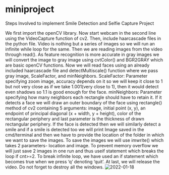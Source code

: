 # miniproject
Steps Involved to implement Smile Detection and Selfie Capture Project

We first import the openCV library.
Now start webcam in the second line using the VideoCapture function of cv2.
Then, include haarcascade files in the python file.
Video is nothing but a series of images so we will run an infinite while loop for the same.
Then we are reading images from the video through read().
As feature recognition is more accurate in gray images we will convert the image to gray image using cvtColor() and BGR2GRAY which are basic openCV functions.
Now we will read faces using an already included haarcascade file and detectMultiscale() function where we pass gray image, ScaleFactor, and minNeighbors.
ScaleFactor: Parameter specifying zoom image, accuracy depends on it so we will keep it close to 1 but not very close as if we take 1.001(very close to 1), then it would detect even shadows so 1.1 is good enough for the face.
minNeighbors: Parameter specifying how many neighbors each rectangle should have to retain it.
If it detects a face we will draw an outer boundary of the face using rectangle() method of cv2 containing 5 arguments: image, initial point (x, y), an endpoint of principal diagonal (x + width, y + height), color of the rectangular periphery and last parameter is the thickness of drawn rectangular periphery.
If the face is detected then we will similarly detect a smile and if a smile is detected too we will print Image<cnt> saved in the cmd/terminal and then we have to provide the location of the folder in which we want to save the images.
To save the images we will use imwrite() which takes 2 parameters- location and image.
To prevent memory overflow we will just save 2 images in one run and thus useif statement which breaks the loop if cnt>=2.
To break infinite loop, we have used an if statement which becomes true when we press ‘q’ denoting ‘quit’.
At last, we will release the video.
Do not forget to destroy all the windows.
  ![2022-01-18](https://user-images.githubusercontent.com/98179331/150571992-c710d8d7-bd34-422b-a628-48ef1798cdb8.png)
